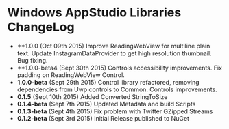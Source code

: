 Windows AppStudio Libraries ChangeLog
=====================================
- **1.0.0 (Oct 09th 2015) Improve ReadingWebView for multiline plain text. Update InstagramDataProvider to get high resolution thumbnail. Bug fixing.
- **1.0.0-beta4 (Sept 30th 2015) Controls accessibility improvements. Fix padding on ReadingWebView Control.
- **1.0.0-beta** (Sept 29th 2015) Control library refactored, removing dependencies from Uwp controls to Common. Controls improvements. 
- **0.1.5** (Sept 10th 2015) Added Converted StringToSize
- **0.1.4-beta** (Sept 7th 2015) Updated Metadata and build Scripts 
- **0.1.3-beta** (Sept 4th 2015) Fix problem with Twitter GZipped Streams
- **0.1.2-beta** (Sept 3rd 2015) Initial Release published to NuGet

	